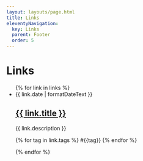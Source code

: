 ```yaml
---
layout: layouts/page.html
title: Links
eleventyNavigation:
  key: Links
  parent: Footer
  order: 5
---
```


# Links

<ul class="stack list">
{% for link in links %}
  <li>
    <time datetime="{{ link.date | formatDateText }}">{{ link.date | formatDateText }}</time>
    <h2 class="link-header"><a href="{{ link.url }}">{{ link.title }}</a></h2>
    <p class="link-excerpt">{{ link.description }}</p>
  <p class="link-tags">{% for tag in link.tags %} #{{tag}} {% endfor %}</p>
  </li>
{% endfor %}
</ol>
